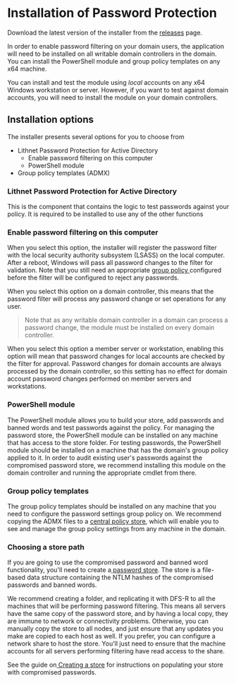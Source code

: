 # Installation of Password Protection

Download the latest version of the installer from the [releases](https://github.com/lithnet/ad-password-protection/releases) page.

In order to enable password filtering on your domain users, the application will need to be installed on all writable domain controllers in the domain. You can install the PowerShell module and group policy templates on any x64 machine.

You can install and test the module using _local_ accounts on any x64 Windows workstation or server. However, if you want to test against domain accounts, you will need to install the module on your domain controllers.

## Installation options

The installer presents several options for you to choose from

* Lithnet Password Protection for Active Directory
  * Enable password filtering on this computer
  * PowerShell module
* Group policy templates (ADMX)

### Lithnet Password Protection for Active Directory

This is the component that contains the logic to test passwords against your policy. It is required to be installed to use any of the other functions

### Enable password filtering on this computer

When you select this option, the installer will register the password filter with the local security authority subsystem (LSASS) on the local computer. After a reboot, Windows will pass all password changes to the filter for validation. Note that you still need an appropriate [group policy ](configure-group-policy.md)configured before the filter will be configured to reject any passwords.

When you select this option on a domain controller, this means that the password filter will process any password change or set operations for any user.

> Note that as any writable domain controller in a domain can process a password change, the module must be installed on every domain controller.

When you select this option a member server or workstation, enabling this option will mean that password changes for local accounts are checked by the filter for approval. Password changes for domain accounts are always processed by the domain controller, so this setting has no effect for domain account password changes performed on member servers and workstations.

### PowerShell module

The PowerShell module allows you to build your store, add passwords and banned words and test passwords against the policy. For managing the password store, the PowerShell module can be installed on any machine that has access to the store folder. For testing passwords, the PowerShell module should be installed on a machine that has the domain's group policy applied to it. In order to audit existing user's passwords against the compromised password store, we recommend installing this module on the domain controller and running the appropriate cmdlet from there.

### Group policy templates

The group policy templates should be installed on any machine that you need to configure the password settings group policy on. We recommend copying the ADMX files to a [central policy store](https://support.microsoft.com/en-au/help/3087759/how-to-create-and-manage-the-central-store-for-group-policy-administra), which will enable you to see and manage the group policy settings from any machine in the domain.

### Choosing a store path

If you are going to use the compromised password and banned word functionality, you'll need to create a[ password store](create-a-new-store/understanding-the-store.md). The store is a file-based data structure containing the NTLM hashes of the compromised passwords and banned words.

We recommend creating a folder, and replicating it with DFS-R to all the machines that will be performing password filtering. This means all servers have the same copy of the password store, and by having a local copy, they are immune to network or connectivity problems. Otherwise, you can manually copy the store to all nodes, and just ensure that any updates you make are copied to each host as well. If you prefer, you can configure a network share to host the store. You'll just need to ensure that the machine accounts for all servers performing filtering have read access to the share.

See the guide on[ Creating a store](create-a-new-store/) for instructions on populating your store with compromised passwords.
